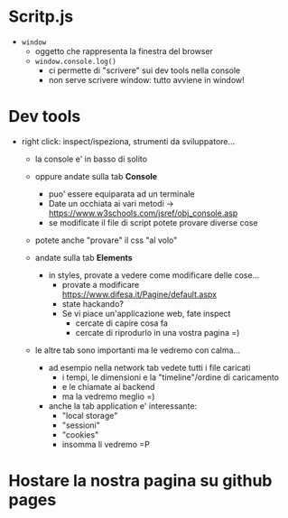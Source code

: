 # Scritp.js

* `window`
  * oggetto che rappresenta la finestra del browser
  * `window.console.log()`
    * ci permette di "scrivere" sui dev tools nella console
    * non serve scrivere window: tutto avviene in window!

# Dev tools

* right click: inspect/ispeziona, strumenti da sviluppatore...
  * la console e' in basso di solito
  * oppure andate sulla tab **Console**

    * puo' essere equiparata ad un terminale
    * Date un occhiata ai vari metodi -> <https://www.w3schools.com/jsref/obj_console.asp>
    * se modificate il file di script potete provare diverse cose
  * potete anche "provare" il css "al volo"
  * andate sulla tab **Elements**

    * in styles, provate a vedere come modificare delle cose...
      * provate a modificare <https://www.difesa.it/Pagine/default.aspx>
      * state hackando?
      * Se vi piace un'applicazione web, fate inspect
        * cercate di capire cosa fa
        * cercate di riprodurlo in una vostra pagina =)
  * le altre tab sono importanti ma le vedremo con calma...

    * ad esempio nella network tab vedete tutti i file caricati
      * i tempi, le dimensioni e la "timeline"/ordine di caricamento
      * e le chiamate ai backend
      * ma la vedremo meglio =)
    * anche la tab application e' interessante:
      * "local storage"
      * "sessioni"
      * "cookies"
      * insomma li vedremo =P

# Hostare la nostra pagina su github pages
